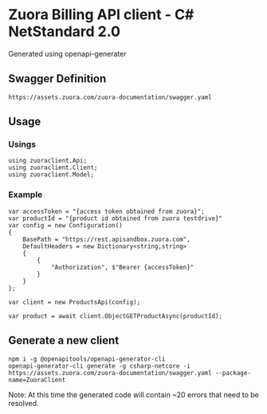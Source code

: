# Zuora Billing API client - C# NetStandard 2.0
Generated using openapi-generater
## Swagger Definition
``https://assets.zuora.com/zuora-documentation/swagger.yaml``

## Usage
### Usings
```
using zuoraclient.Api;
using zuoraclient.Client;
using zuoraclient.Model;
```
### Example
```
var accessToken = "{access token obtained from zuora}";
var productId = "{product id obtained from zuora testdrive}"
var config = new Configuration()
{
    BasePath = "https://rest.apisandbox.zuora.com",
    DefaultHeaders = new Dictionary<string,string>
    {
        {
            "Authorization", $"Bearer {accessToken}"
        }
    }
};

var client = new ProductsApi(config);

var product = await client.ObjectGETProductAsync(productId);
```

## Generate a new client

```
npm i -g @openapitools/openapi-generator-cli
openapi-generator-cli generate -g csharp-netcore -i https://assets.zuora.com/zuora-documentation/swagger.yaml --package-name=ZuoraClient
```
Note: At this time the generated code will contain ~20 errors that need to be resolved.
